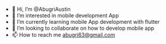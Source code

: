 - 👋 Hi, I’m @AbugriAustin
- 👀 I’m interested in mobile development App
- 🌱 I’m currently learning  mobile App development with flutter
- 💞️ I’m looking to collaborate on how to develop mobile app 
- 📫 How to reach me abugri63@gmail.com

<!---
AbugriAustin/AbugriAustin is a ✨ special ✨ repository because its `README.md` (this file) appears on your GitHub profile.
You can click the Preview link to take a look at your changes.
--->
